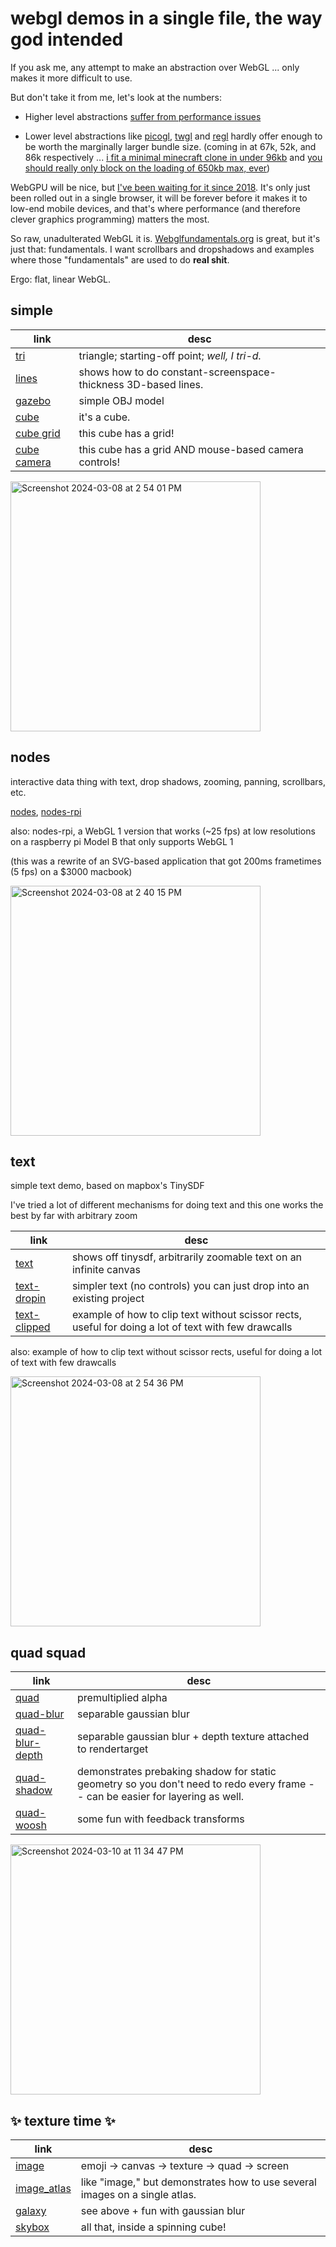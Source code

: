 # webgl demos in a single file, the way god intended

If you ask me, any attempt to make an abstraction over WebGL ... only makes it more difficult to use.

But don't take it from me, let's look at the numbers:

- Higher level abstractions [suffer from performance issues](https://benchmarks.slaylines.io)

- Lower level abstractions like [picogl](https://tsherif.github.io/picogl.js/), [twgl](https://twgljs.org/) and [regl](https://regl-project.github.io/regl/) hardly offer enough to be worth the marginally larger bundle size. (coming in at 67k, 52k, and 86k respectively ... [i fit a minimal minecraft clone in under 96kb](https://github.com/cedric-h/cedcraft) and [you should really only block on the loading of 650kb max, ever](https://infrequently.org/2024/01/performance-inequality-gap-2024/))

WebGPU will be nice, but [I've been waiting for it since 2018](https://github.com/cedric-h/stockRPG/blob/master/src/wgpu/game_renderer.rs). It's only just been rolled out in a single browser, it will be forever before it makes it to low-end mobile devices, and that's where performance (and therefore clever graphics programming) matters the most.

So raw, unadulterated WebGL it is. [Webglfundamentals.org](https://webglfundamentals.org) is great, but it's just that: fundamentals. I want scrollbars and dropshadows and examples where those "fundamentals" are used to do __real shit__.

Ergo: flat, linear WebGL.

## simple

| **link**                                                                       | **desc**                                                                                                              |
|--------------------------------------------------------------------------------|-----------------------------------------------------------------------------------------------------------------------|
| [tri        ](https://cedric-h.github.io/linear-webgl/tri.html)                | triangle; starting-off point; _well, I tri-d._                                                                        |
| [lines      ](https://cedric-h.github.io/linear-webgl/lines.html)              | shows how to do constant-screenspace-thickness 3D-based lines.                                                        |
| [gazebo     ](https://cedric-h.github.io/linear-webgl/gazebo.html)             | simple OBJ model                                                                                                      |
| [cube       ](https://cedric-h.github.io/linear-webgl/cube.html)               | it's a cube.                                                                                                          |
| [cube grid  ](https://cedric-h.github.io/linear-webgl/cube_grid.html)          | this cube has a grid!                                                                                                 |
| [cube camera](https://cedric-h.github.io/linear-webgl/cube_camera.html)        | this cube has a grid AND mouse-based camera controls!                                                                 |

<img width="400" alt="Screenshot 2024-03-08 at 2 54 01 PM" src="https://github.com/cedric-h/linear-webgl/assets/25539554/b1d41550-0d5b-4051-af55-6846f1738175">


## nodes

interactive data thing with text, drop shadows, zooming, panning, scrollbars, etc.

[nodes](https://cedric-h.github.io/linear-webgl/nodes.html),
[nodes-rpi](https://cedric-h.github.io/linear-webgl/nodes_rpi)

also: nodes-rpi, a WebGL 1 version that works (~25 fps) at low resolutions on a raspberry pi Model B that only supports WebGL 1

(this was a rewrite of an SVG-based application that got 200ms frametimes (5 fps) on a $3000 macbook)

<img width="400" alt="Screenshot 2024-03-08 at 2 40 15 PM" src="https://github.com/cedric-h/linear-webgl/assets/25539554/223cbe91-9ad0-449d-b0cd-7df599854b87">


## text

simple text demo, based on mapbox's TinySDF

I've tried a lot of different mechanisms for doing text and this one works the best by far with arbitrary zoom

| **link**                                                                       | **desc**                                                                                                                       |
|--------------------------------------------------------------------------------|--------------------------------------------------------------------------------------------------------------------------------|
| [text           ](https://cedric-h.github.io/linear-webgl/text)                | shows off tinysdf, arbitrarily zoomable text on an infinite canvas                                                             |
| [text-dropin    ](https://cedric-h.github.io/linear-webgl/text_dropin)         | simpler text (no controls) you can just drop into an existing project                                                          |
| [text-clipped   ](https://cedric-h.github.io/linear-webgl/text_clipped)        | example of how to clip text without scissor rects, useful for doing a lot of text with few drawcalls                           |

also: example of how to clip text without scissor rects, useful for doing a lot of text with few drawcalls

<img width="400" alt="Screenshot 2024-03-08 at 2 54 36 PM" src="https://github.com/cedric-h/linear-webgl/assets/25539554/b2b341c6-8abb-47b1-abda-5edf6d4fda09">


## quad squad

| **link**                                                                       | **desc**                                                                                                                       |
|--------------------------------------------------------------------------------|--------------------------------------------------------------------------------------------------------------------------------|
| [quad           ](https://cedric-h.github.io/linear-webgl/quad)                | premultiplied alpha                                                                                                            |
| [quad-blur      ](https://cedric-h.github.io/linear-webgl/quad_blur)           | separable gaussian blur                                                                                                        |
| [quad-blur-depth](https://cedric-h.github.io/linear-webgl/quad_blur_depth)     | separable gaussian blur + depth texture attached to rendertarget                                                               |
| [quad-shadow    ](https://cedric-h.github.io/linear-webgl/quad_shadow)         | demonstrates prebaking shadow for static geometry so you don't need to redo every frame -- can be easier for layering as well. |
| [quad-woosh     ](https://cedric-h.github.io/linear-webgl/quad_woosh)          | some fun with feedback transforms                                                                                              |

<img width="400" alt="Screenshot 2024-03-10 at 11 34 47 PM" src="https://github.com/cedric-h/linear-webgl/assets/25539554/9b6be17c-e290-4ac5-8dc9-2e483ac13545">


## ✨ texture time ✨

| **link**                                                                        | **desc**                                                                                                                       |
|---------------------------------------------------------------------------------|--------------------------------------------------------------------------------------------------------------------------------|
| [image       ](https://cedric-h.github.io/linear-webgl/image.html)              | emoji -> canvas -> texture -> quad -> screen                                                                                   |
| [image_atlas ](https://cedric-h.github.io/linear-webgl/image_atlas.html)        | like "image," but demonstrates how to use several images on a single atlas.                                                    |
| [galaxy      ](https://cedric-h.github.io/linear-webgl/image_atlas_prebake.html)| see above + fun with gaussian blur                                                                                             |
| [skybox      ](https://cedric-h.github.io/linear-webgl/skybox.html)             | all that, inside a spinning cube!                                                                                              |


